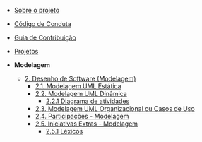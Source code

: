 <!-- docs/_sidebar.md -->

- [Sobre o projeto](/)
- [Código de Conduta](/CodigoConduta.md)
- [Guia de Contribuição](/GuiaContribuicao.md)
- [Projetos](/Projetos/Projetos.md)

- **Modelagem**
  - [2. Desenho de Software (Modelagem)](/Modelagem/2.Modelagem.md)
    - [2.1. Modelagem UML Estática](/Modelagem/ModelagemEstatica/2.1.ModelagemEstatica.md)
    - [2.2. Modelagem UML Dinâmica](/Modelagem/ModelagemDinamica/2.2.ModelagemDinamica.md)
      - [2.2.1 Diagrama de atividades](/Modelagem/ModelagemDinamica/2.2.1.Diagrama_de_atividades.md)
    - [2.3. Modelagem UML Organizacional ou Casos de Uso](/Modelagem/ModelagemOrganizacional/2.3.ModelagemOrganizacionalCasosDeUso.md)
    - [2.4. Participações - Modelagem](/Modelagem/2.4.ParticipacoesModelagem.md)
    - [2.5. Iniciativas Extras - Modelagem](/Modelagem/2.5.IniciativasExtras.md)
      - [2.5.1 Léxicos](/Modelagem/IniciativasExtras/Lexicos.md)
